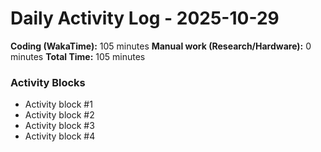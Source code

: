 # Daily Activity Log - 2025-10-29

**Coding (WakaTime):** 105 minutes
**Manual work (Research/Hardware):** 0 minutes
**Total Time:** 105 minutes

### Activity Blocks
- Activity block #1
- Activity block #2
- Activity block #3
- Activity block #4

